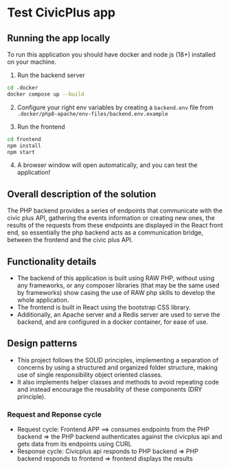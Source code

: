# Test CivicPlus app

## Running the app locally

To run this application you should have docker and node js (18+) installed on your machine.

1. Run the backend server
```sh
cd .docker
docker compose up --build
```
2. Configure your right env variables by creating a `backend.env` file from `.docker/php8-apache/env-files/backend.env.example`

3. Run the frontend
```sh
cd frontend
npm install
npm start
```
4. A browser window will open automatically, and you can test the application!

## Overall description of the solution
The PHP backend provides a series of endpoints that communicate with the civic plus API, gathering the events information or creating new ones, the results of the requests from these endpoints are displayed in the React front end, so essentially the php backend acts as a communication bridge, between the frontend and the civic plus API.

## Functionality details

- The backend of this application is built using RAW PHP, without using any frameworks, or any composer libraries (that may be the same used by frameworks) show casing the use of RAW php skills to develop the whole application.
- The frontend is built in React using the bootstrap CSS library.
- Additionally, an Apache server and a Redis server are used to serve the backend, and are configured in a docker container, for ease of use.

## Design patterns
- This project follows the SOLID principles, implementing a separation of concerns by using a structured and organized folder structure, making use of single responsibility object oriented classes.
- It also implements helper classes and methods to avoid repeating code and instead encourage the reusability of these components (DRY principle).

### Request and Reponse cycle
- Request cycle: Frontend APP ==> consumes endpoints from the PHP backend => the PHP backend authenticates against the civicplus api and gets data from its endpoints using CURL
- Response cycle: Civicplus api responds to PHP backend => PHP backend responds to frontend => frontend displays the results
